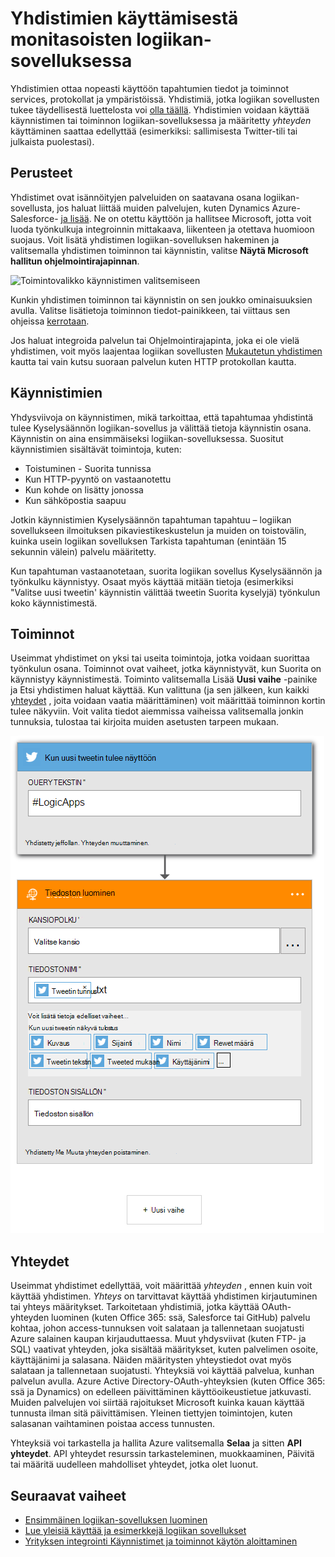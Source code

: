 <properties
    pageTitle="Yleistä logiikan sovellusten yhdistimet | Microsoft Azure"
    description="Yleistä yhdistimiä, jotka voidaan logiikan-sovelluksessa"
    services=""
    documentationCenter="" 
    authors="jeffhollan"
    manager="erikre"
    editor=""
    tags="connectors"/>

<tags
   ms.service="logic-apps"
   ms.devlang="na"
   ms.topic="article"
   ms.tgt_pltfrm="na"
   ms.workload="na" 
   ms.date="07/15/2016"
   ms.author="jehollan"/>

# <a name="using-connectors-in-a-logic-app"></a>Yhdistimien käyttämisestä monitasoisten logiikan-sovelluksessa

Yhdistimien ottaa nopeasti käyttöön tapahtumien tiedot ja toiminnot services, protokollat ja ympäristöissä.  Yhdistimiä, jotka logiikan sovellusten tukee täydellisestä luettelosta voi [olla täällä](apis-list.md).  Yhdistimien voidaan käyttää käynnistimen tai toiminnon logiikan-sovelluksessa ja määritetty *yhteyden* käyttäminen saattaa edellyttää (esimerkiksi: sallimisesta Twitter-tili tai julkaista puolestasi).

## <a name="basics"></a>Perusteet

Yhdistimet ovat isännöityjen palveluiden on saatavana osana logiikan-sovellusta, jos haluat liittää muiden palvelujen, kuten Dynamics Azure-Salesforce- [ja lisää](apis-list.md).  Ne on otettu käyttöön ja hallitsee Microsoft, jotta voit luoda työnkulkuja integroinnin mittakaava, liikenteen ja otettava huomioon suojaus.  Voit lisätä yhdistimen logiikan-sovelluksen hakeminen ja valitsemalla yhdistimen toiminnon tai käynnistin, valitse **Näytä Microsoft hallitun ohjelmointirajapinnan**.

![Toimintovalikko käynnistimen valitsemiseen][1]

Kunkin yhdistimen toiminnon tai käynnistin on sen joukko ominaisuuksien avulla.  Valitse lisätietoja toiminnon tiedot-painikkeen, tai viittaus sen ohjeissa [kerrotaan](apis-list.md).

Jos haluat integroida palvelun tai Ohjelmointirajapinta, joka ei ole vielä yhdistimen, voit myös laajentaa logiikan sovellusten [Mukautetun yhdistimen](../app-service-logic/app-service-logic-create-api-app.md) kautta tai vain kutsu suoraan palvelun kuten HTTP protokollan kautta.

## <a name="triggers"></a>Käynnistimien

Yhdysviivoja on käynnistimen, mikä tarkoittaa, että tapahtumaa yhdistintä tulee Kyselysäännön logiikan-sovellus ja välittää tietoja käynnistin osana.  Käynnistin on aina ensimmäiseksi logiikan-sovelluksessa.  Suositut käynnistimien sisältävät toimintoja, kuten:
 
 * Toistuminen - Suorita tunnissa
 * Kun HTTP-pyyntö on vastaanotettu
 * Kun kohde on lisätty jonossa
 * Kun sähköpostia saapuu
 
Jotkin käynnistimien Kyselysäännön tapahtuman tapahtuu – logiikan sovellukseen ilmoituksen pikaviestikeskustelun ja muiden on toistovälin, kuinka usein logiikan sovelluksen Tarkista tapahtuman (enintään 15 sekunnin välein) palvelu määritetty.  

Kun tapahtuman vastaanotetaan, suorita logiikan sovellus Kyselysäännön ja työnkulku käynnistyy.  Osaat myös käyttää mitään tietoja (esimerkiksi "Valitse uusi tweetin' käynnistin välittää tweetin Suorita kyselyjä) työnkulun koko käynnistimestä.

## <a name="actions"></a>Toiminnot

Useimmat yhdistimet on yksi tai useita toimintoja, jotka voidaan suorittaa työnkulun osana.  Toiminnot ovat vaiheet, jotka käynnistyvät, kun Suorita on käynnistyy käynnistimestä.  Toiminto valitsemalla Lisää **Uusi vaihe** -painike ja Etsi yhdistimen haluat käyttää.  Kun valittuna (ja sen jälkeen, kun kaikki [yhteydet](#connections) , joita voidaan vaatia määrittäminen) voit määrittää toiminnon kortin tulee näkyviin.  Voit valita tiedot aiemmissa vaiheissa valitsemalla jonkin tunnuksia, tulostaa tai kirjoita muiden asetusten tarpeen mukaan.

![Yhdistimen toiminnon määrittäminen][2]

## <a name="connections"></a>Yhteydet

Useimmat yhdistimet edellyttää, voit määrittää *yhteyden* , ennen kuin voit käyttää yhdistimen.  *Yhteys* on tarvittavat käyttää yhdistimen kirjautuminen tai yhteys määritykset.  Tarkoitetaan yhdistimiä, jotka käyttää OAuth-yhteyden luominen (kuten Office 365: ssä, Salesforce tai GitHub) palvelu kohtaa, johon access-tunnuksen voit salataan ja tallennetaan suojatusti Azure salainen kaupan kirjauduttaessa.  Muut yhdysviivat (kuten FTP- ja SQL) vaativat yhteyden, joka sisältää määritykset, kuten palvelimen osoite, käyttäjänimi ja salasana.  Näiden määritysten yhteystiedot ovat myös salataan ja tallennetaan suojatusti.  Yhteyksiä voi käyttää palvelua, kunhan palvelun avulla.  Azure Active Directory-OAuth-yhteyksien (kuten Office 365: ssä ja Dynamics) on edelleen päivittäminen käyttöoikeustietue jatkuvasti.  Muiden palvelujen voi siirtää rajoitukset Microsoft kuinka kauan käyttää tunnusta ilman sitä päivittämisen.  Yleinen tiettyjen toimintojen, kuten salasanan vaihtaminen poistaa access tunnusten.  

Yhteyksiä voi tarkastella ja hallita Azure valitsemalla **Selaa** ja sitten **API yhteydet**.  API yhteydet resurssin tarkasteleminen, muokkaaminen, Päivitä tai määritä uudelleen mahdolliset yhteydet, jotka olet luonut.

## <a name="next-steps"></a>Seuraavat vaiheet

- [Ensimmäinen logiikan-sovelluksen luominen](../app-service-logic/app-service-logic-create-a-logic-app.md)
- [Lue yleisiä käyttää ja esimerkkejä logiikan sovellukset](../app-service-logic/app-service-logic-examples-and-scenarios.md)
- [Yrityksen integrointi Käynnistimet ja toiminnot käytön aloittaminen](../app-service-logic/app-service-logic-enterprise-integration-overview.md)

<!--Image References -->
[1]: ./media/connectors-overview/addAction.png
[2]: ./media/connectors-overview/configureAction.png